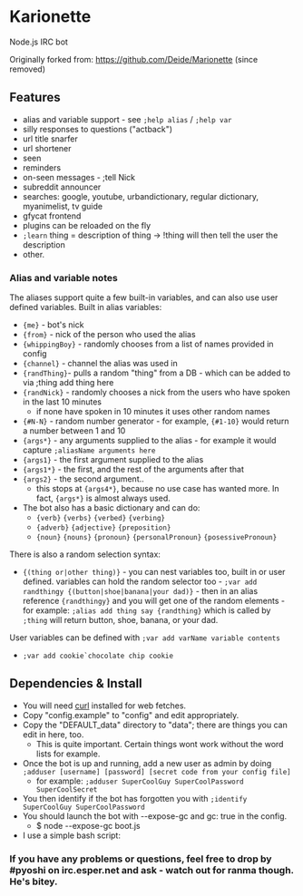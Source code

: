 # Karionette

Node.js IRC bot

Originally forked from: https://github.com/Deide/Marionette (since removed)

## Features
* alias and variable support - see ```;help alias``` / ```;help var```
* silly responses to questions ("actback")
* url title snarfer
* url shortener
* seen
* reminders
* on-seen messages - ;tell Nick <message>
* subreddit announcer
* searches: google, youtube, urbandictionary, regular dictionary, myanimelist, tv guide
* gfycat frontend
* plugins can be reloaded on the fly
* ```;learn``` thing = description of thing -> !thing will then tell the user the description
* other.

### Alias and variable notes
The aliases support quite a few built-in variables, and can also use user defined variables.
Built in alias variables:

* ```{me}``` - bot's nick
* ```{from}``` - nick of the person who used the alias
* ```{whippingBoy}``` - randomly chooses from a list of names provided in config
* ```{channel}``` - channel the alias was used in
* ```{randThing}```- pulls a random "thing" from a DB - which can be added to via ;thing add thing here
* ```{randNick}``` - randomly chooses a nick from the users who have spoken in the last 10 minutes
  * if none have spoken in 10 minutes it uses other random names
* ```{#N-N}``` - random number generator - for example, ```{#1-10}``` would return a number between 1 and 10
* ```{args*}``` - any arguments supplied to the alias - for example it would capture ```;aliasName arguments here```
* ```{args1}``` - the first argument supplied to the alias
* ```{args1*}``` - the first, and the rest of the arguments after that
* ```{args2}``` - the second argument..
  * this stops at ```{args4*}```, because no use case has wanted more. In fact, ```{args*}``` is almost always used.
* The bot also has a basic dictionary and can do:
  * ```{verb}``` ```{verbs}``` ```{verbed}``` ```{verbing}```
  * ```{adverb}``` ```{adjective}``` ```{preposition}```
  * ```{noun}``` ```{nouns}``` ```{pronoun}``` ```{personalPronoun}``` ```{posessivePronoun}```

There is also a random selection syntax:

  * ```{(thing or|other thing)}``` - you can nest variables too, built in or user defined. variables can hold the random selector too - ```;var add randthingy {(button|shoe|banana|your dad)}``` - then in an alias reference ```{randthingy}``` and you will get one of the random elements - for example: ```;alias add thing say {randthing}``` which is called by ```;thing``` will return button, shoe, banana, or your dad.

User variables can be defined with ```;var add varName variable contents```

* ```;var add cookie`chocolate chip cookie```

## Dependencies & Install

* You will need [curl](https://github.com/curl/curl) installed for web fetches.
* Copy "config.example" to "config" and edit appropriately.
* Copy the "DEFAULT_data" directory to "data"; there are things you can edit in here, too.
  * This is quite important. Certain things wont work without the word lists for example.
* Once the bot is up and running, add a new user as admin by doing ```;adduser [username] [password] [secret code from your config file]```
  * for example: ```;adduser SuperCoolGuy SuperCoolPassword SuperCoolSecret```
* You then identify if the bot has forgotten you with ```;identify SuperCoolGuy SuperCoolPassword```
* You should launch the bot with --expose-gc and gc: true in the config.
  * $ node --expose-gc boot.js
* I use a simple bash script:

### If you have any problems or questions, feel free to drop by #pyoshi on irc.esper.net and ask - watch out for ranma though. He's bitey.
